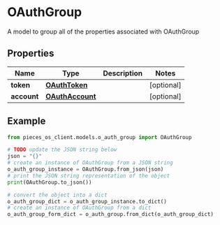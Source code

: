 # OAuthGroup

A model to group all of the properties associated with OAuthGroup

## Properties

Name | Type | Description | Notes
------------ | ------------- | ------------- | -------------
**token** | [**OAuthToken**](OAuthToken) |  | [optional] 
**account** | [**OAuthAccount**](OAuthAccount) |  | [optional] 

## Example

```python
from pieces_os_client.models.o_auth_group import OAuthGroup

# TODO update the JSON string below
json = "{}"
# create an instance of OAuthGroup from a JSON string
o_auth_group_instance = OAuthGroup.from_json(json)
# print the JSON string representation of the object
print(OAuthGroup.to_json())

# convert the object into a dict
o_auth_group_dict = o_auth_group_instance.to_dict()
# create an instance of OAuthGroup from a dict
o_auth_group_form_dict = o_auth_group.from_dict(o_auth_group_dict)
```



